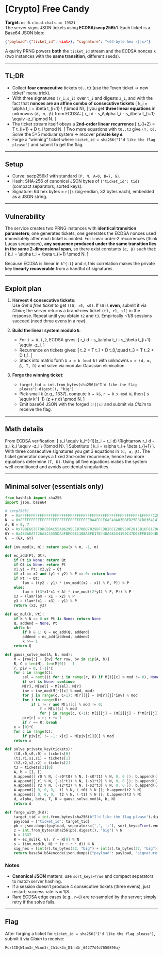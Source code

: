 # [Crypto] Free Candy

**Target:** `nc 0.cloud.chals.io 19521`  
The server signs JSON tickets using **ECDSA/secp256k1**. Each ticket is a Base64 JSON blob:

```json
{"payload":{"ticket_id": <int>}, "signature": "<64-byte hex r||s>"}
```

A quirky PRNG powers **both** the `ticket_id` stream and the ECDSA nonces `k` (two instances with the **same transition**, different seeds).

---

## TL;DR

- Collect **four consecutive** tickets `t0..t3` (use the “even ticket → new ticket” menu trick).
- With three signatures `(r_i,s_i)` over `t_i` and digests `z_i`, and with the fact that **nonces are an affine combo of consecutive tickets**
  \[ k_i = \alpha t_i + \beta t_{i+1} \ (\bmod N), \]
  you get **three linear equations** in unknowns `(d, α, β)` from ECDSA:
  \[ r_i d - s_i\alpha t_i - s_i\beta t_{i+1} \equiv -z_i \pmod N. \]
- The ticket stream itself obeys a **2nd‑order linear recurrence**
  \[ t_{i+2} = T t_{i+1} + D t_i \pmod N. \]
  Two more equations with `t0..t3` give `(T, D)`. Solve the 5×5 modular system → recover **private key `d`**.
- Forge a “winning” ticket where `ticket_id = sha256("I'd like the flag please")` and submit to get the flag.

---

## Setup

- Curve: secp256k1 with standard `(P, N, A=0, B=7, G)`.
- Hash: SHA‑256 of canonical JSON bytes of `{"ticket_id": tid}` (compact separators, sorted keys).
- Signature: 64 hex bytes = `r||s` (big‑endian, 32 bytes each), embedded as a JSON string.

---

## Vulnerability

The service creates two PRNG instances with **identical transition parameters**; one generates tickets, one generates the ECDSA nonces used immediately after each ticket is minted. For linear order‑2 recurrences (think Lucas sequences), **any sequence produced under the same transition lies in the same 2‑dimensional span**, so there exist constants `(α, β)` such that:
\[ k_i = \alpha t_i + \beta t_{i+1} \pmod N. \]

Because ECDSA is linear in `k^{-1}` and `d`, this correlation makes the private key **linearly recoverable** from a handful of signatures.

---

## Exploit plan

1. **Harvest 4 consecutive tickets:**  
   Use *Get a free ticket* to get `(t0, r0, s0)`. If `t0` is **even**, submit it via *Claim*; the server returns a brand‑new ticket `(t1, r1, s1)` in the response. Repeat until you obtain `t2` and `t3`. Empirically ~1/8 sessions succeed (need three evens in a row).

2. **Build the linear system modulo `N`:**
   
   - For `i = 0,1,2`, ECDSA gives:
     \[ r_i d - s_i\alpha t_i - s_i\beta t_{i+1} \equiv -z_i. \]
   - Recurrence on tickets gives:
     \[ t_2 = T t_1 + D t_0,\quad t_3 = T t_2 + D t_1. \]
   - Stack into matrix form `A x = b (mod N)` with unknowns `x = (d, α, β, T, D)` and solve via modular Gaussian elimination.

3. **Forge the winning ticket:**
   
   - `target_tid = int.from_bytes(sha256(b"I'd like the flag please").digest(), "big")`
   - Pick small `k` (e.g., 1337), compute `R = kG`, `r = R.x mod N`, then
     \[ s \equiv k^{-1} (z + r d) \pmod N. \]
   - Emit base64 JSON with the forged `(r||s)` and submit via *Claim* to receive the flag.

---

## Math details

From ECDSA verification:
\[ s_i \equiv k_i^{-1}(z_i + r_i d) \Rightarrow r_i d - s_i k_i \equiv -z_i \ (\bmod N). \]
Substitute \( k_i = \alpha t_i + \beta t_{i+1} \). With three consecutive signatures you get 3 equations in `(d, α, β)`.
The ticket generator obeys a fixed 2nd‑order recurrence, hence two more equations determine `(T, D)`. Using all five equations makes the system well‑conditioned and avoids accidental singularities.

---

## Minimal solver (essentials only)

```python
from hashlib import sha256
import json, base64

# secp256k1
P  = 0xFFFFFFFFFFFFFFFFFFFFFFFFFFFFFFFFFFFFFFFFFFFFFFFFFFFFFFFEFFFFFC2F
N  = 0xFFFFFFFFFFFFFFFFFFFFFFFFFFFFFFFEBAAEDCE6AF48A03BBFD25E8CD0364141
A, B = 0, 7
GX = 0x79BE667EF9DCBBAC55A06295CE870B07029BFCDB2DCE28D959F2815B16F81798
GY = 0x483ADA7726A3C4655DA4FBFC0E1108A8FD17B448A68554199C47D08FFB10D4B8
G  = (GX, GY)

def inv_mod(x, m): return pow(x % m, -1, m)

def ec_add(Pt, Qt):
    if Pt is None: return Qt
    if Qt is None: return Pt
    x1,y1 = Pt; x2,y2 = Qt
    if x1 == x2 and (y1 + y2) % P == 0: return None
    if Pt != Qt:
        lam = ((y2 - y1) * inv_mod((x2 - x1) % P, P)) % P
    else:
        lam = ((3*x1*x1 + A) * inv_mod((2*y1) % P, P)) % P
    x3 = (lam*lam - x1 - x2) % P
    y3 = (lam*(x1 - x3) - y1) % P
    return (x3, y3)

def ec_mul(k, Pt):
    if k % N == 0 or Pt is None: return None
    Q, addend = None, Pt
    while k:
        if k & 1: Q = ec_add(Q, addend)
        addend = ec_add(addend, addend)
        k >>= 1
    return Q

def gauss_solve_mod(A, b, mod):
    M = [row[:] + [bv] for row, bv in zip(A, b)]
    R, C = len(M), len(M[0]) - 1
    r, piv = 0, [-1]*C
    for c in range(C):
        sel = next((i for i in range(r, R) if M[i][c] % mod != 0), None)
        if sel is None: continue
        M[r], M[sel] = M[sel], M[r]
        inv = inv_mod(M[r][c] % mod, mod)
        for j in range(c, C+1): M[r][j] = (M[r][j]*inv) % mod
        for i in range(R):
            if i != r and M[i][c] % mod != 0:
                f = M[i][c] % mod
                for j in range(c, C+1): M[i][j] = (M[i][j] - f*M[r][j]) % mod
        piv[c] = r; r += 1
        if r == R: break
    x = [0]*C
    for c in range(C):
        if piv[c] != -1: x[c] = M[piv[c]][C] % mod
    return x

def solve_private_key(tickets):
    (t0,r0,s0,z0) = tickets[0]
    (t1,r1,s1,z1) = tickets[1]
    (t2,r2,s2,z2) = tickets[2]
    t3 = tickets[3][0]
    A, b = [], []
    A.append([ r0 % N, (-s0*t0) % N, (-s0*t1) % N, 0, 0 ]); b.append((-z0) % N)
    A.append([ r1 % N, (-s1*t1) % N, (-s1*t2) % N, 0, 0 ]); b.append((-z1) % N)
    A.append([ r2 % N, (-s2*t2) % N, (-s2*t3) % N, 0, 0 ]); b.append((-z2) % N)
    A.append([ 0, 0, 0,  t1 % N, (-t0) % N ]); b.append(t2 % N)
    A.append([ 0, 0, 0,  t2 % N, (-t1) % N ]); b.append(t3 % N)
    d, alpha, beta, T, D = gauss_solve_mod(A, b, N)
    return d

def forge_with_d(d):
    target_tid = int.from_bytes(sha256(b"I'd like the flag please").digest(), "big")
    payload = {"ticket_id": target_tid}
    pb = json.dumps(payload, separators=(',', ':'), sort_keys=True).encode()
    z = int.from_bytes(sha256(pb).digest(), "big") % N
    k = 1337
    R = ec_mul(k, G); r = R[0] % N
    s = (inv_mod(k, N) * (z + r * d)) % N
    sig_hex = (int(r).to_bytes(32, "big") + int(s).to_bytes(32, "big")).hex()
    return base64.b64encode(json.dumps({"payload": payload, "signature": sig_hex}, separators=(',', ':'), sort_keys=True).encode()).decode()
```

### Notes

- **Canonical JSON** matters: use `sort_keys=True` and compact separators to match server hashing.
- If a session doesn’t produce 4 consecutive tickets (three evens), just restart; success rate is ≈ 1/8.
- Rare ECDSA edge cases (e.g., `r=0`) are re‑sampled by the server; simply retry if the solve fails.

---

## Flag

After forging a ticket for `ticket_id = sha256("I'd like the flag please")`, submit it via *Claim* to receive:

```
FortID{W1nn3r_Winn3r_Ch1ck3n_D1nn3r_64277d4d7650896a}
```
